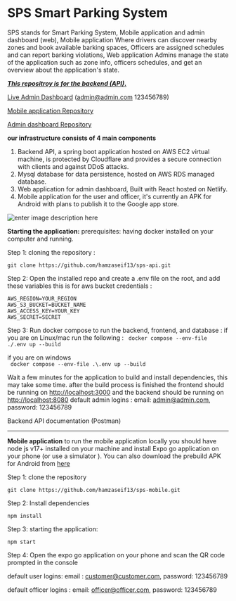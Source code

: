 
# SPS Smart Parking System

SPS stands for Smart Parking System, Mobile application and admin dashboard (web), Mobile application Where drivers can discover nearby zones and book available barking spaces, Officers are assigned schedules and can report barking violations, Web application Admins manage the state of the application such as zone info, officers schedules, and get an overview about the application's state. 

<strong style="text-decoration:underline;">*This repositroy is for the backend (API)*.</strong>

[Live Admin Dashboard](https://sps-just-admin.netlify.app/) (admin@admin.com 123456789)

 [Mobile application Repository](https://github.com/hamzaseif13/sps-mobile)
 
  [Admin dashboard Repository](https://github.com/hamzaseif13/sps-admin)

**our infrastructure consists of 4 main components** 
 1. Backend API, a spring boot application hosted on AWS EC2 virtual machine, is protected by Cloudflare and provides a secure connection with clients and against DDoS attacks.
 2. Mysql database for data persistence, hosted on AWS RDS managed database.
 3. Web application for admin dashboard, Built with React hosted on Netlify.
 4. Mobile application for the user and officer, it's currently an APK for Android with plans to publish it to the Google app store.
  
![enter image description here](https://sps-violations.s3.eu-west-3.amazonaws.com/Screenshot%202023-06-14%20211414.png)

**Starting the application:**
prerequisites: having docker installed on your computer and running.

Step 1: cloning the repository :

    git clone https://github.com/hamzaseif13/sps-api.git
  
  Step 2: Open the installed repo and  create a .env file on the root, and add these variables this is for aws bucket credentials :
  

 

    AWS_REGION=YOUR_REGION
    AWS_S3_BUCKET=BUCKET_NAME
    AWS_ACCESS_KEY=YOUR_KEY
    AWS_SECRET=SECRET

   Step 3: Run docker compose to run the backend, frontend, and database : 
   if you are on Linux/mac run the following :
  ` docker compose --env-file ./.env up --build`
  
  if you are on windows  
` docker compose --env-file .\.env up --build`

Wait a few minutes for the application to build and install dependencies, this may take some time.
after the build process is finished the frontend should be running on [http://localhost:3000](http://localhost:3000) and the backend should be running on [http://localhost:8080](http://localhost:8080)
default admin logins : email: admin@admin.com,        password: 123456789

Backend API documentation (Postman)

<hr/>

**Mobile application**
to run the mobile application locally you should have node js v17+ installed on your machine and install Expo go application on your phone (or use a simulator ).
You can also download the prebuild APK for Android from [here](https://expo.dev/accounts/hamzaseif/projects/sps-mobile/builds/e4ec5850-c6ab-48af-a9cc-8d593ad0d77f)

Step 1: clone the repository 

    git clone https://github.com/hamzaseif13/sps-mobile.git
Step 2: Install dependencies

    npm install
Step 3: starting the application:

    npm start
 Step 4: Open the expo go application on your phone and scan the QR code prompted in the console
 
 default user logins: email : customer@customer.com,        password: 123456789
 
  default officer logins : email: officer@officer.com,        password: 123456789



